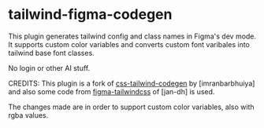 # tailwind-figma-codegen

This plugin generates tailwind config and class names in Figma's dev mode.
It supports custom color variables and converts custom font varibales into tailwind base font classes.

No login or other AI stuff.

CREDITS: 
This plugin is a fork of [css-tailwind-codegen](https://github.com/imranbarbhuiya/figma-tailwindcss) by [imranbarbhuiya]
and also some code from [figma-tailwindcss](https://github.com/jan-dh/figma-tailwindcss/) of [jan-dh] is used. 

The changes made are in order to support custom color variables, also with rgba values. 